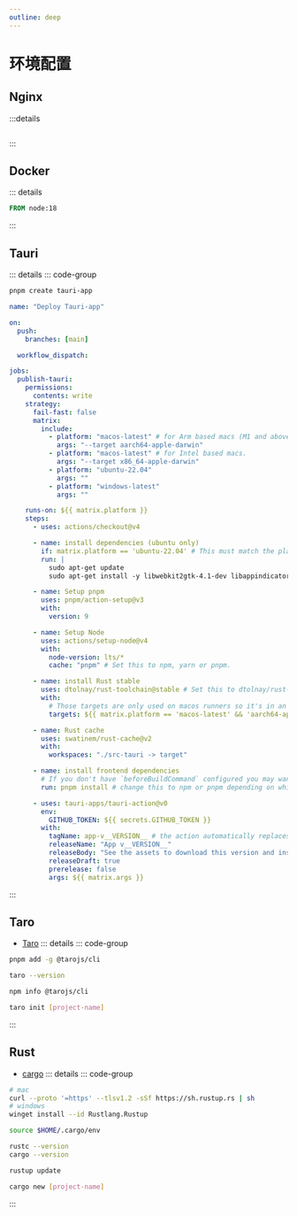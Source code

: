 ```yaml
---
outline: deep
---
```

# 环境配置

## Nginx

:::details

```nginx

```

:::

## Docker

::: details

```dockerfile [.Dockerfile]
FROM node:18
```

:::

## Tauri

::: details
::: code-group

```sh [创建项目]
pnpm create tauri-app
```

```yaml [Github Actions]
name: "Deploy Tauri-app"

on:
  push:
    branches: [main]

  workflow_dispatch:

jobs:
  publish-tauri:
    permissions:
      contents: write
    strategy:
      fail-fast: false
      matrix:
        include:
          - platform: "macos-latest" # for Arm based macs (M1 and above).
            args: "--target aarch64-apple-darwin"
          - platform: "macos-latest" # for Intel based macs.
            args: "--target x86_64-apple-darwin"
          - platform: "ubuntu-22.04"
            args: ""
          - platform: "windows-latest"
            args: ""

    runs-on: ${{ matrix.platform }}
    steps:
      - uses: actions/checkout@v4

      - name: install dependencies (ubuntu only)
        if: matrix.platform == 'ubuntu-22.04' # This must match the platform value defined above.
        run: |
          sudo apt-get update
          sudo apt-get install -y libwebkit2gtk-4.1-dev libappindicator3-dev librsvg2-dev patchelf

      - name: Setup pnpm
        uses: pnpm/action-setup@v3
        with:
          version: 9

      - name: Setup Node
        uses: actions/setup-node@v4
        with:
          node-version: lts/*
          cache: "pnpm" # Set this to npm, yarn or pnpm.

      - name: install Rust stable
        uses: dtolnay/rust-toolchain@stable # Set this to dtolnay/rust-toolchain@nightly
        with:
          # Those targets are only used on macos runners so it's in an `if` to slightly speed up windows and linux builds.
          targets: ${{ matrix.platform == 'macos-latest' && 'aarch64-apple-darwin,x86_64-apple-darwin' || '' }}

      - name: Rust cache
        uses: swatinem/rust-cache@v2
        with:
          workspaces: "./src-tauri -> target"

      - name: install frontend dependencies
        # If you don't have `beforeBuildCommand` configured you may want to build your frontend here too.
        run: pnpm install # change this to npm or pnpm depending on which one you use.

      - uses: tauri-apps/tauri-action@v0
        env:
          GITHUB_TOKEN: ${{ secrets.GITHUB_TOKEN }}
        with:
          tagName: app-v__VERSION__ # the action automatically replaces \_\_VERSION\_\_ with the app version.
          releaseName: "App v__VERSION__"
          releaseBody: "See the assets to download this version and install."
          releaseDraft: true
          prerelease: false
          args: ${{ matrix.args }}

```

:::

## Taro

- [Taro](https://taro-docs.jd.com/docs/)
::: details
::: code-group

```sh [安装]
pnpm add -g @tarojs/cli
```

```sh [检测]
taro --version
```

```sh [信息查看]
npm info @tarojs/cli
```

```sh [创建项目]
taro init [project-name]
```

:::

## Rust

- [cargo](https://doc.rust-lang.org/stable/cargo/index.html)
::: details
::: code-group

```sh [安装]
# mac 
curl --proto '=https' --tlsv1.2 -sSf https://sh.rustup.rs | sh
# windows
winget install --id Rustlang.Rustup
```

```sh [环境变量]
source $HOME/.cargo/env
```

```sh [检测]
rustc --version
cargo --version
```

```sh [升级]
rustup update
```

```sh [创建项目]
cargo new [project-name]
```

:::
